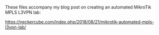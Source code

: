 These files accompany my blog post on creating an automated MikroTik MPLS L3VPN lab:

https://neckercube.com/index.php/2018/08/21/mikrotik-automated-mpls-l3vpn-lab/
